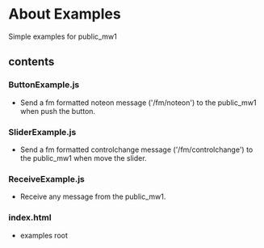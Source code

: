 # About Examples

Simple examples for public_mw1

## contents

### ButtonExample.js
* Send a fm formatted noteon message ('/fm/noteon') to the public_mw1 when push the button.

### SliderExample.js
* Send a fm formatted controlchange message ('/fm/controlchange') to the public_mw1 when move the slider.

### ReceiveExample.js
* Receive any message from the public_mw1.

### index.html
* examples root
